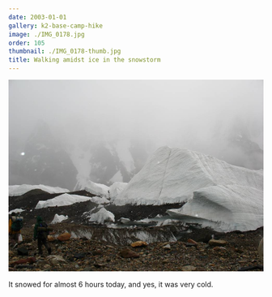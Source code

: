 ```yaml
---
date: 2003-01-01
gallery: k2-base-camp-hike
image: ./IMG_0178.jpg
order: 105
thumbnail: ./IMG_0178-thumb.jpg
title: Walking amidst ice in the snowstorm
---
```


![Walking amidst ice in the snowstorm](./IMG_0178.jpg)

It snowed for almost 6 hours today, and yes, it was very cold.
